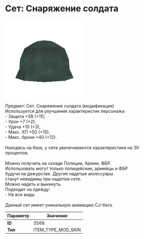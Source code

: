 # Сет: Снаряжение солдата

![Item Image](../img/3568.webp?raw=true)

Предмет: Сет: Снаряжение солдата (модификация)<br>Используется для улучшения характеристик персонажа:<br>- Защита +38 (+11);<br>- Урон +7 (+2);<br>- Удача +10 (+3);<br>- Макс. ХП +50 (+15);<br>- Макс. брони +40 (+12).<br><br>Находясь на базе, у сета увеличиваются характеристики на 30 процентов.<br><br>Можно получить на складе Полиции, Армии, ФБР.<br>Использовать могут только полицейские, армейцы и ФБР<br>будучи на дежурстве. Другие надетые аксессуары<br>станут невидимы при надетом сете.<br>Можно надеть и выкинуть.<br>Подходит на одежду: <br>- На все виды<br><br>Данный сет имеет уникальную анимацию CJ-бега.


| Параметр | Значение |
|----------|----------|
| **ID** | 3568 |
| **Тип** | ITEM_TYPE_MOD_SKIN |

